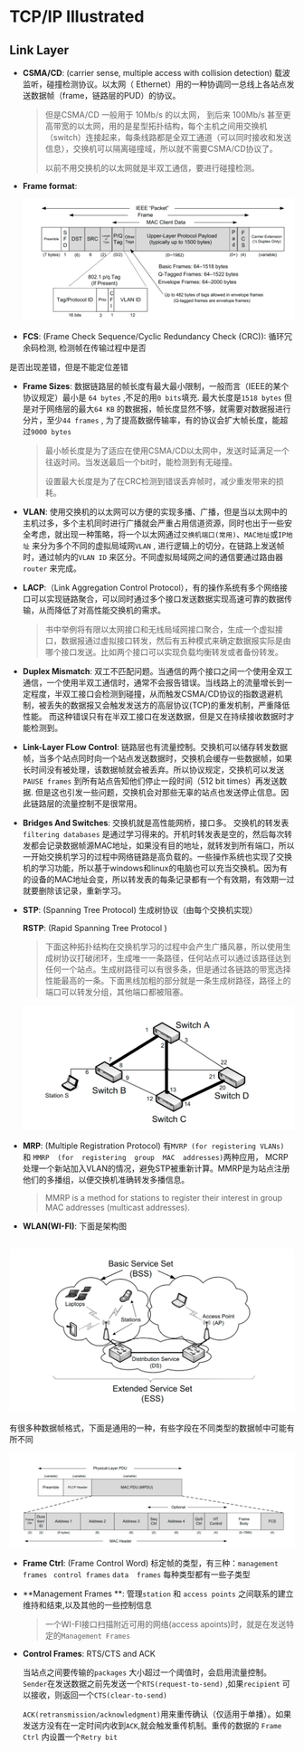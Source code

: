 # TCP/IP Illustrated

## Link Layer

+ **CSMA/CD**: (carrier  sense,  multiple  access  with  collision  detection) 载波监听，碰撞检测协议。以太网（ Ethernet）用的一种协调同一总线上各站点发送数据帧（frame，链路层的PUD）的协议。

  > 但是CSMA/CD 一般用于 10Mb/s 的以太网， 到后来 100Mb/s 甚至更高带宽的以太网，用的是星型拓扑结构，每个主机之间用交换机（switch）连接起来，每条线路都是全双工通道（可以同时接收和发送信息），交换机可以隔离碰撞域，所以就不需要CSMA/CD协议了。
  >
  > 以前不用交换机的以太网就是半双工通信，要进行碰撞检测。

+ **Frame format**:

  ![frame_format](./images/frame_format.png)

+  **FCS**: (Frame Check Sequence/Cyclic Redundancy Check (CRC)): 循环冗余码检测, 检测帧在传输过程中是否

  是否出现差错，但是不能定位差错

+ **Frame Sizes**: 数据链路层的帧长度有最大最小限制，一般而言（IEEE的某个协议规定）最小是 ``64 bytes``  ,不足的用``0 bits``填充. 最大长度是``1518 bytes`` 但是对于网络层的最大``64 KB`` 的数据报，帧长度显然不够，就需要对数据报进行分片，至少``44 frames`` , 为了提高数据传输率，有的协议会扩大帧长度，能超过``9000 bytes`` 

  > 最小帧长度是为了适应在使用CSMA/CD以太网中，发送时延满足一个往返时间。当发送最后一个bit时，能检测到有无碰撞。 
  >
  > 设置最大长度是为了在CRC检测到错误丢弃帧时，减少重发带来的损耗。

+ **VLAN**: 使用交换机的以太网可以方便的实现多播、广播，但是当以太网中的主机过多，多个主机同时进行广播就会严重占用信道资源，同时也出于一些安全考虑，就出现一种策略，将一个以太网通过``交换机端口(常用)``、``MAC地址``或``IP地址`` 来分为多个不同的虚拟局域网``VLAN`` , 进行逻辑上的切分，在链路上发送帧时，通过帧内的``VLAN ID`` 来区分。不同虚拟局域网之间的通信要通过路由器``router`` 来完成。

+ **LACP**:（Link Aggregation Control Protocol），有的操作系统有多个网络接口可以实现链路聚合，可以同时通过多个接口发送数据实现高速可靠的数据传输，从而降低了对高性能交换机的需求。

  > 书中举例将有限以太网接口和无线局域网接口聚合，生成一个虚拟接口，数据报通过虚拟接口转发，然后有五种模式来确定数据报实际是由哪个接口发送。比如两个接口可以实现负载均衡转发或者备份转发。
  
+  **Duplex Mismatch**: 双工不匹配问题。当通信的两个接口之间一个使用全双工通信，一个使用半双工通信时，通常不会报告错误。当线路上的流量增长到一定程度，半双工接口会检测到碰撞，从而触发CSMA/CD协议的指数退避机制，被丢失的数据报又会触发发送方的高层协议(TCP)的重发机制，严重降低性能。 而这种错误只有在半双工接口在发送数据，但是又在持续接收数据时才能检测到。

+ **Link-Layer FLow Control**: 链路层也有流量控制。交换机可以储存转发数据帧，当多个站点同时向一个站点发送数据时，交换机会缓存一些数据帧，如果长时间没有被处理，该数据帧就会被丢弃。所以协议规定，交换机可以发送``PAUSE frames`` 到所有站点告知他们停止一段时间（512 bit times）再发送数据. 但是这也引发一些问题，交换机会对那些无辜的站点也发送停止信息。因此链路层的流量控制不是很常用。

+ **Bridges And Switches**: 交换机就是高性能网桥，接口多。 交换机的转发表``filtering databases`` 是通过学习得来的。开机时转发表是空的，然后每次转发都会记录数据帧源MAC地址，如果没有目的地址，就转发到所有端口，所以一开始交换机学习的过程中网络链路是高负载的。一些操作系统也实现了交换机的学习功能，所以基于windows和linux的电脑也可以充当交换机。因为有的设备的MAC地址会变，所以转发表的每条记录都有一个有效期，有效期一过就要删除该记录，重新学习。

+ **STP**: (Spanning Tree Protocol) 生成树协议（由每个交换机实现）

  **RSTP**: (Rapid Spanning Tree Protocol )

  > 下面这种拓扑结构在交换机学习的过程中会产生广播风暴，所以使用生成树协议打破闭环，生成唯一一条路径，任何站点可以通过该路径达到任何一个站点。生成树路径可以有很多条，但是通过各链路的带宽选择性能最高的一条。下面黑线加粗的部分就是一条生成树路径，路径上的端口可以转发分组，其他端口都被阻塞。

  ![](./images/STP.png)

+ **MRP**: (Multiple Registration Protocol) 有``MVRP (for registering VLANs) ``和 ``MMRP  (for  registering  group  MAC  addresses)``两种应用， MCRP处理一个新站加入VLAN的情况，避免STP被重新计算。MMRP是为站点注册他们的多播组，以便交换机准确转发多播信息。

  > MMRP  is  a  method  for  stations  to  register  their  interest  in  group  MAC addresses  (multicast  addresses). 

+  **WLAN(WI-FI)**:  下面是架构图

  ​	![](./images/wlan_bss.png)

  ​		有很多种数据帧格式，下面是通用的一种，有些字段在不同类型的数据帧中可能有所不同

  ![](./images/wlan_frame.png)

  + **Frame Ctrl**: (Frame  Control  Word) 标定帧的类型，有三种：``management frames`` `` control frames`` ``data  frames`` 每种类型都有一些子类型

  + **Management Frames **:  管理``station`` 和 ``access points`` 之间联系的建立维持和结束,以及其他的一些控制信息

    > 一个WI-FI接口扫描附近可用的网络(access apoints)时，就是在发送特定的``Management Frames``

  + **Control Frames**: RTS/CTS and ACK

    当站点之间要传输的``packages`` 大小超过一个阈值时，会启用流量控制。 ``Sender``在发送数据之前先发送一个``RTS(request-to-send)`` ,如果``recipient`` 可以接收，则返回一个``CTS(clear-to-send)``

    ``ACK(retransmission/acknowledgment)``用来重传确认（仅适用于单播）。如果发送方没有在一定时间内收到``ACK``,就会触发重传机制。重传的数据的 ``Frame Ctrl`` 内设置一个``Retry bit``

